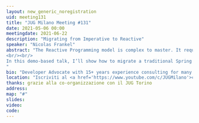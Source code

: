 ```yaml
---
layout: new_generic_noregistration
uid: meeting131
title: "JUG Milano Meeting #131"
date: 2021-05-06 00:00
meetingdate: 2021-06-22
description: "Migrating from Imperative to Reactive"
speaker: "Nicolas Frankel"
abstract: "The Reactive Programming model is complex to master. It requires a lot of experience to feel comfortable with its API. However, there’s no denying that it fits the cloud ecosystem perfectly. Since on-premises infrastructure is oversized, running a program that executes a couple of additional CPU cycles won’t change anything. On the other hand, you will pay for them if you host the same program on third-party infrastructure. Depending on the number of those cycles, and the number of nodes the program runs on, it can make a huge difference in your monthly bill.
<br/><br/>
In this demo-based talk, I’ll show how to migrate a traditional Spring Boot application that uses WebMVC, Spring Data JPA, and Spring Cache to its Reactive equivalent in a step-by-step process.
"
bio: "Developer Advocate with 15+ years experience consulting for many different customers, in a wide range of contexts (such as telecoms, banking, insurances, large retail and public sector). Usually working on Java/Java EE and Spring technologies, but with focused interests like Rich Internet Applications, Testing, CI/CD and DevOps. Currently working for Hazelcast. Also double as a trainer and triples as a book author."
location: "Iscriviti al <a href='https://www.youtube.com/c/JUGMilano'>canale YouTube di JUG Milano</a> e <a href='https://www.youtube.com/c/JUGTorino'>JUG Torino</a> e <b>clicca la campanella</b> su YouTube: riceverai notifica direttamente da YouTube quando saremo live!"
thanks: grazie alla co-organizzazione con il JUG Torino 
address: 
map: "#"
slides: 
video: 
code:  
---
```

